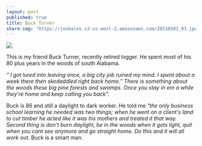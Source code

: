 ```yaml
---
layout: post
published: true
title: Buck Turner
share-img: "https://jonkalev.s3-us-west-2.amazonaws.com/20210501_03.jpg"
---
```

<img src="https://jonbcarroll.s3.us-east-2.amazonaws.com/20190808-Buck-Turner.jpg">

This is my friend Buck Turner, recently retired logger. He spent most of his 80 plus years in the woods of south Alabama. 
<p><i>“ I got lured into leaving once, a big city job ruined my mind. I spent about a week there then skedaddled right back home.”
There is something about the woods these big pine forests and swamps. Once you stay in em a while they're home and keep calling you back”.</i>
  
Buck is 86 and still a daylight to dark worker. He told me <i>"the only business school learning he needed was two things; when he went on a client's land to cut timber he acted like it was his mothers and treated it that way. Second thing is don't burn daylight, be in the woods when it gets light, quit when you cant see anymore and go straight home. Do this and it will all work out</i>.
  Buck is a smart man.
